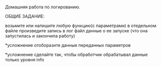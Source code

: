 Домашняя работа по логированию.

ОБЩИЕ ЗАДАНИЕ:

возьмите или напишите любую функцию(с параметрами) в отедельном файле
произведите запись в лог файл данные о ее запуске (что она запустилась и закончила работу)

*усложнение
отоборазите данные переданных параметров

*усложнение 
сделайте так, чтобы обработчик обрабатывал данные только уровня 
info

